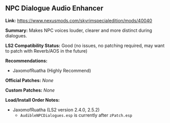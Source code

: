 ## NPC Dialogue Audio Enhancer

**Link:** https://www.nexusmods.com/skyrimspecialedition/mods/40040

**Summary:** Makes NPC voices louder, clearer and more distinct during dialogues. 

**LS2 Compatibility Status:** Good (no issues, no patching required, may want to patch with Reverb/AOS in the future)

**Recommendations:** 
* JaxomofRuatha (Highly Recommend)

**Official Patches:**
_None_

**Custom Patches:**
_None_

**Load/Install Order Notes:**
* JaxomofRuatha (LS2 version 2.4.0, 2.5.2)
  * `AudibleNPCDialogues.esp` is currently after `zPatch.esp`
